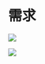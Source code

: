 ![]()



# 需求



![](https://ae01.alicdn.com/kf/Hb3abae6a177041b2adc4719e8077a2ecw.jpg)



![](https://ae01.alicdn.com/kf/H4730df32489646afaed3f003f39fc944n.jpg)